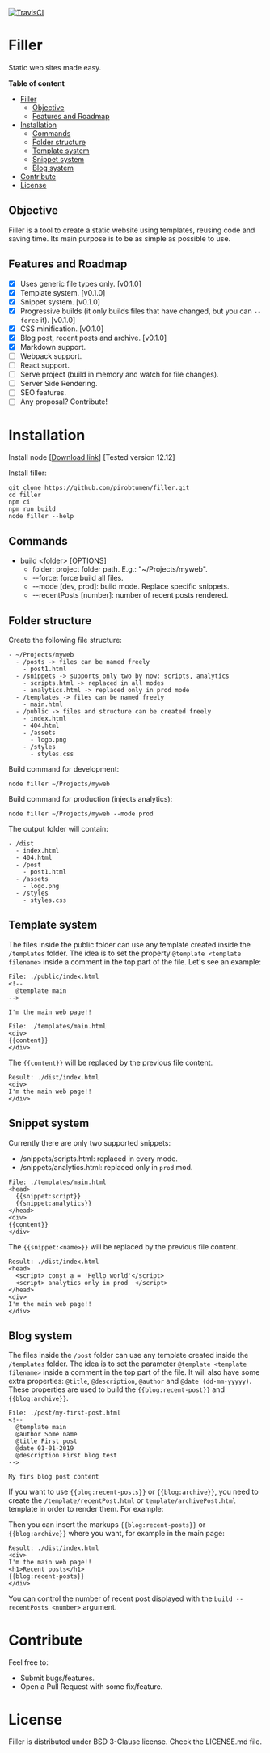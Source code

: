 [![TravisCI](https://travis-ci.com/pirobtumen/filler.svg?branch=master)](https://travis-ci.com/pirobtumen/filler)

# Filler

Static web sites made easy.

**Table of content**

- [Filler](#filler)
  - [Objective](#objective)
  - [Features and Roadmap](#features-and-roadmap)
- [Installation](#installation)
  - [Commands](#commands)
  - [Folder structure](#folder-structure)
  - [Template system](#template-system)
  - [Snippet system](#snippet-system)
  - [Blog system](#blog-system)
- [Contribute](#contribute)
- [License](#license)

## Objective

Filler is a tool to create a static website using templates, reusing code and saving time. Its main purpose is to be as simple as possible to use.

## Features and Roadmap

- [x] Uses generic file types only. [v0.1.0]
- [x] Template system. [v0.1.0]
- [x] Snippet system. [v0.1.0]
- [x] Progressive builds (it only builds files that have changed, but you can `--force` it). [v0.1.0]
- [x] CSS minification. [v0.1.0]
- [x] Blog post, recent posts and archive. [v0.1.0]
- [x] Markdown support.
- [ ] Webpack support.
- [ ] React support.
- [ ] Serve project (build in memory and watch for file changes).
- [ ] Server Side Rendering.
- [ ] SEO features.
- [ ] Any proposal? Contribute!

# Installation

Install node [[Download link](https://nodejs.org/en/download/)] [Tested version 12.12]

Install filler:
```
git clone https://github.com/pirobtumen/filler.git
cd filler
npm ci
npm run build
node filler --help
```

## Commands

- build \<folder\> [OPTIONS]
  - folder: project folder path. E.g.: "~/Projects/myweb".
  - --force: force build all files.
  - --mode [dev, prod]: build mode. Replace specific snippets.
  - --recentPosts [number]: number of recent posts rendered.
  

## Folder structure

Create the following file structure:

```
- ~/Projects/myweb
  - /posts -> files can be named freely
    - post1.html
  - /snippets -> supports only two by now: scripts, analytics
    - scripts.html -> replaced in all modes
    - analytics.html -> replaced only in prod mode
  - /templates -> files can be named freely
    - main.html
  - /public -> files and structure can be created freely
    - index.html
    - 404.html
    - /assets
      - logo.png
    - /styles
      - styles.css
```
Build command for development:

`node filler ~/Projects/myweb`

Build command for production (injects analytics):

`node filler ~/Projects/myweb --mode prod`

The output folder will contain:

```
- /dist
  - index.html
  - 404.html
  - /post
    - post1.html
  - /assets
    - logo.png
  - /styles
    - styles.css
```

## Template system

The files inside the public folder can use any template created inside the `/templates` folder. The idea is to set the property `@template <template filename>` inside a comment in the top part  of the file. Let's see an example:

```
File: ./public/index.html
<!--
  @template main
-->

I'm the main web page!!
```
```
File: ./templates/main.html
<div>
{{content}}
</div>
```

The `{{content}}` will be replaced by the previous file content.

```
Result: ./dist/index.html
<div>
I'm the main web page!!
</div>
```

## Snippet system

Currently there are only two supported snippets:
- /snippets/scripts.html: replaced in every mode.
- /snippets/analytics.html: replaced only in `prod` mod.

```
File: ./templates/main.html
<head>
  {{snippet:script}}
  {{snippet:analytics}}
</head>
<div>
{{content}}
</div>
```

The `{{snippet:<name>}}` will be replaced by the previous file content.

```
Result: ./dist/index.html
<head>
  <script> const a = 'Hello world'</script>
  <script> analytics only in prod  </script>
</head>
<div>
I'm the main web page!!
</div>
```

## Blog system

The files inside the `/post` folder can use any template created inside the `/templates` folder. The idea is to set the parameter `@template <template filename>` inside a comment in the top part  of the file. It will also have some extra properties: `@title`, `@description`, `@author` and `@date (dd-mm-yyyyy)`. These properties are used to build the `{{blog:recent-post}}` and `{{blog:archive}}`.

```
File: ./post/my-first-post.html
<!--
  @template main
  @author Some name
  @title First post
  @date 01-01-2019
  @description First blog test
-->

My firs blog post content
```

If you want to use `{{blog:recent-posts}}` or `{{blog:archive}}`, you need to create the `/template/recentPost.html` or `template/archivePost.html` template in  order to render them. For example:

Then you can insert the markups `{{blog:recent-posts}}`  or `{{blog:archive}}` where you want, for example in the main page:

```
Result: ./dist/index.html
<div>
I'm the main web page!!
<h1>Recent posts</h1>
{{blog:recent-posts}}
</div>
```

You can control the number of recent post displayed with the `build --recentPosts <number>` argument.

# Contribute

Feel free to:

- Submit bugs/features.
- Open a Pull Request with some fix/feature.

# License

Filler is distributed under BSD 3-Clause license. Check the LICENSE.md file.
